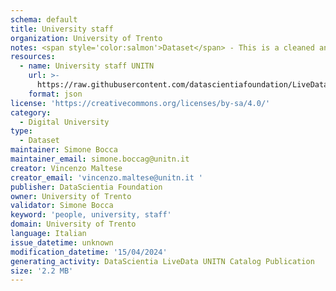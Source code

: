 ```yaml
---
schema: default
title: University staff
organization: University of Trento
notes: <span style='color:salmon'>Dataset</span> - This is a cleaned and formatted dataset, created by the University of Trento (UNITN), that includes information about the UNITN staff.
resources:
  - name: University staff UNITN
    url: >-
      https://raw.githubusercontent.com/datascientiafoundation/LiveDataUNITN-DREP/main/Data%20Resources/DU-UNITN-people.json
    format: json
license: 'https://creativecommons.org/licenses/by-sa/4.0/'
category:
  - Digital University
type:
  - Dataset
maintainer: Simone Bocca
maintainer_email: simone.boccag@unitn.it
creator: Vincenzo Maltese
creator_email: 'vincenzo.maltese@unitn.it '
publisher: DataScientia Foundation
owner: University of Trento
validator: Simone Bocca
keyword: 'people, university, staff'
domain: University of Trento
language: Italian
issue_datetime: unknown
modification_datetime: '15/04/2024'
generating_activity: DataScientia LiveData UNITN Catalog Publication
size: '2.2 MB'
---
```


